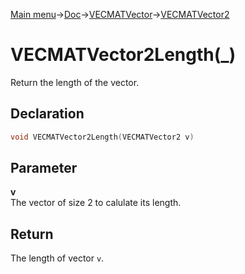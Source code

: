 [Main menu](../../../../Readme.md)->[Doc](../../../VECMATKit.md)->[VECMATVector](../../VECMATVector.md)->[VECMATVector2](../../VECMATVector2.md)

# VECMATVector2Length(\_)
Return the length of the vector.

## **Declaration**
```C
void VECMATVector2Length(VECMATVector2 v)
```


## **Parameter**
**v**  
The vector of size 2 to calulate its length.

## **Return**
The length of vector `v`.
